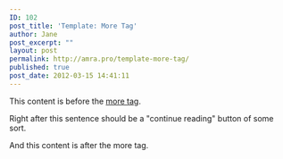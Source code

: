 ```yaml
---
ID: 102
post_title: 'Template: More Tag'
author: Jane
post_excerpt: ""
layout: post
permalink: http://amra.pro/template-more-tag/
published: true
post_date: 2012-03-15 14:41:11
---
```

This content is before the <a title="The More Tag" href="https://en.support.wordpress.com/splitting-content/more-tag/" target="_blank">more tag</a>.

Right after this sentence should be a "continue reading" button of some sort.

<!--more-->

And this content is after the more tag.